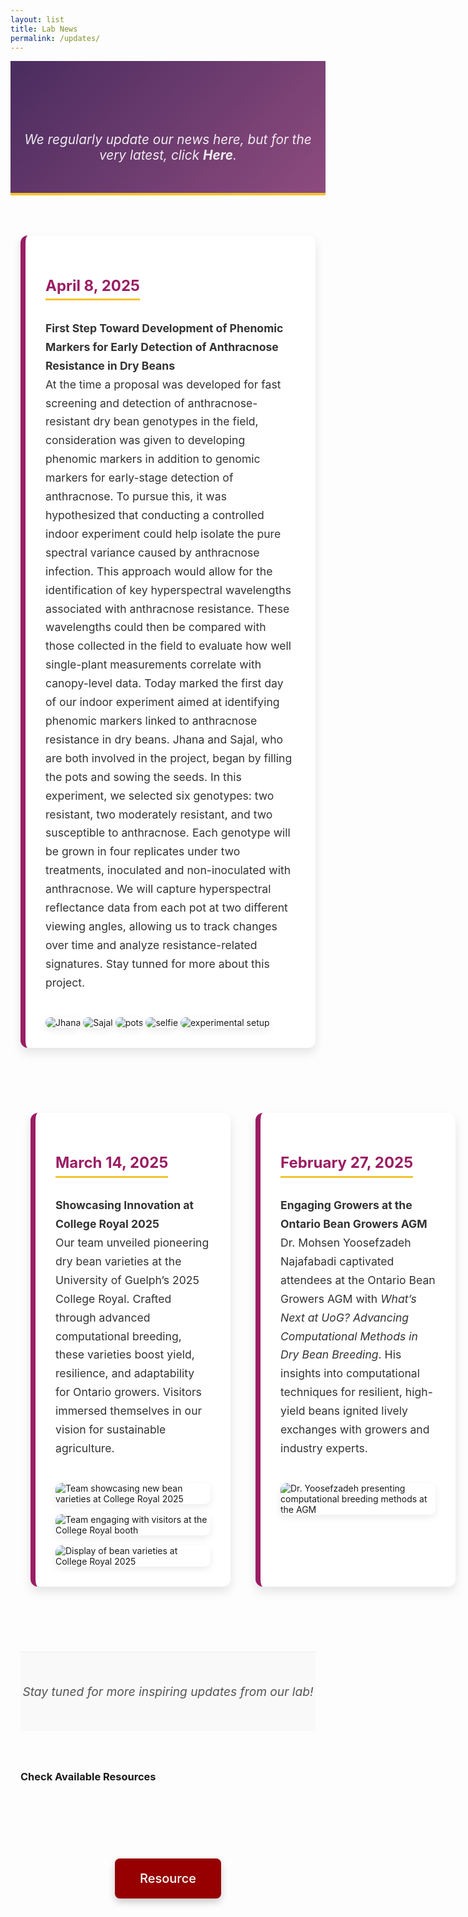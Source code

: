 ```yaml
---
layout: list
title: Lab News
permalink: /updates/
---
```


<header class="page-header">
  <h1 style="font-size: 2.5rem; margin: 0 auto 1rem; font-weight: 700; letter-spacing: 1px; text-align: center; width: 100%; display: block;">Lab News</h1>
  <p>We regularly update our news here, but for the very latest, click <a href="https://www.linkedin.com/in/mohsen-yoosefzadeh-n-82365bb2/" target="_blank" rel="noopener noreferrer"><strong>Here</strong></a>.</p>
</header>

<div class="news-grid">
  <div class="news-item">
    <h3>April 8, 2025</h3>
    <p><strong>First Step Toward Development of Phenomic Markers for Early Detection of Anthracnose Resistance in Dry Beans</strong><br>At the time a proposal was developed for fast screening and detection of anthracnose-resistant dry bean genotypes in the field, consideration was given to developing phenomic markers in addition to genomic markers for early-stage detection of anthracnose.
To pursue this, it was hypothesized that conducting a controlled indoor experiment could help isolate the pure spectral variance caused by anthracnose infection. This approach would allow for the identification of key hyperspectral wavelengths associated with anthracnose resistance. These wavelengths could then be compared with those collected in the field to evaluate how well single-plant measurements correlate with canopy-level data.
Today marked the first day of our indoor experiment aimed at identifying phenomic markers linked to anthracnose resistance in dry beans. Jhana and Sajal, who are both involved in the project, began by filling the pots and sowing the seeds. In this experiment, we selected six genotypes: two resistant, two moderately resistant, and two susceptible to anthracnose. Each genotype will be grown in four replicates under two treatments, inoculated and non-inoculated with anthracnose. We will capture hyperspectral reflectance data from each pot at two different viewing angles, allowing us to track changes over time and analyze resistance-related signatures. 
Stay tunned for more about this project.</p>
    <img src="/assets/img/news/ant1.jpg" alt="Jhana">
    <img src="/assets/img/news/ant2.jpg" alt="Sajal">
    <img src="/assets/img/news/ant3.jpg" alt="pots">
    <img src="/assets/img/news/ant4.jpg" alt="selfie">
    <img src="/assets/img/news/ant5.jpg" alt="experimental setup">
  </div>
  
  <div class="news-grid">
  <div class="news-item">
    <h3>March 14, 2025</h3>
    <p><strong>Showcasing Innovation at College Royal 2025</strong><br>Our team unveiled pioneering dry bean varieties at the University of Guelph’s 2025 College Royal. Crafted through advanced computational breeding, these varieties boost yield, resilience, and adaptability for Ontario growers. Visitors immersed themselves in our vision for sustainable agriculture.</p>
    <img src="/assets/img/news/CollegeR1.jpg" alt="Team showcasing new bean varieties at College Royal 2025">
    <img src="/assets/img/news/CollegeR2.jpg" alt="Team engaging with visitors at the College Royal booth">
    <img src="/assets/img/news/CollegeR3.jpg" alt="Display of bean varieties at College Royal 2025">
  </div>

  <div class="news-item">
    <h3>February 27, 2025</h3>
    <p><strong>Engaging Growers at the Ontario Bean Growers AGM</strong><br>Dr. Mohsen Yoosefzadeh Najafabadi captivated attendees at the Ontario Bean Growers AGM with <em>What’s Next at UoG? Advancing Computational Methods in Dry Bean Breeding</em>. His insights into computational techniques for resilient, high-yield beans ignited lively exchanges with growers and industry experts.</p>
    <img src="/assets/img/news/ontario-bean-growers-2025.jpg" alt="Dr. Yoosefzadeh presenting computational breeding methods at the AGM">
  </div>

  <div class="news-item">
    <h3>January 16, 2025</h3>
    <p><strong>Advancing AI at the 22nd CCA Conference</strong><br>Dr. Mohsen Yoosefzadeh Najafabadi delivered <em>From Data to Harvest: AI and Multi-Omics in Crop Production</em> at the 22nd CCA Conference. He showcased how AI and multi-omics are revolutionizing dry bean breeding, offering bold new paths to sustainable farming.</p>
    <img src="/assets/img/news/cca-conference-2025.jpg" alt="Dr. Yoosefzadeh presenting AI innovations at the CCA Conference">
  </div>
</div>

<footer class="footer-text">
  <p>Stay tuned for more inspiring updates from our lab!</p>
</footer>

### Check Available Resources

<div style="text-align: center; margin: 4rem 0;">
  <a href="/Resource/" class="btn" style="display: inline-block; padding: 1.25rem 2.5rem; background: rgb(150,0,0); color: white; text-decoration: none; border-radius: 8px; box-shadow: 0 6px 12px rgba(0,0,0,0.2); font-size: 1.25rem; font-weight: 500; transition: background-color 0.3s, transform 0.3s;">Resource</a>
</div>

<style>
  /* Header Styling */
  .page-header {
    text-align: center;
    padding: 3rem 1rem;
    background: linear-gradient(135deg, #4a2c5f 0%, #8e4b7e 100%);
    color: #fff;
    border-bottom: 4px solid #f4c430;
    width: 100%;
    max-width: 1200px; /* Matches news-grid for consistency */
    margin: 0 auto; /* Centers the header horizontally */
    box-sizing: border-box; /* Ensures padding doesn’t overflow */
  }
  .page-header h1 {
    font-size: 2.5rem;
    font-weight: 700;
    margin: 0 auto 0.5rem; /* Centers and adds spacing below */
    letter-spacing: 1px;
    animation: fadeIn 1s ease-in;
    display: inline-block; /* Prevents overflow and keeps it centered */
    text-align: center;
  }
  .page-header p {
    font-size: 1.3rem;
    font-style: italic;
    opacity: 0.9;
    margin: 0;
    max-width: 800px; /* Limits text width for readability */
    display: inline-block;
  }
  .page-header a {
    color: #fff;
    text-decoration: none;
    transition: color 0.3s;
  }
  .page-header a:hover {
    color: #f4c430;
  }
  .linkedin-logo {
    width: 24px;
    height: 24px;
    vertical-align: middle;
    margin-right: 5px;
    transition: transform 0.3s;
  }
  .page-header a:hover .linkedin-logo {
    transform: scale(1.1);
  }

  /* News Grid */
  .news-grid {
    display: grid;
    grid-template-columns: repeat(auto-fit, minmax(320px, 1fr));
    gap: 2.5rem;
    margin: 4rem auto;
    max-width: 1200px;
    padding: 0 1rem;
  }

  .news-item {
    background: #fff;
    border-radius: 12px;
    padding: 2rem;
    box-shadow: 0 8px 16px rgba(0, 0, 0, 0.1);
    border-left: 8px solid #9b1d64;
    transition: all 0.3s ease;
  }

  .news-item:hover {
    transform: translateY(-8px);
    box-shadow: 0 12px 24px rgba(0, 0, 0, 0.15);
  }

  .news-item h3 {
    color: #9b1d64;
    font-size: 1.5rem;
    font-weight: 700;
    margin-bottom: 0.75rem;
    border-bottom: 3px solid #f4c430;
    padding-bottom: 0.4rem;
    display: inline-block;
    transition: color 0.3s;
  }

  .news-item:hover h3 {
    color: #d94f8e;
  }

  .news-item p {
    font-size: 1.1rem;
    line-height: 1.7;
    color: #333;
    margin-bottom: 1.5rem;
  }

  .news-item img {
    max-width: 100%;
    border-radius: 10px;
    box-shadow: 0 4px 12px rgba(0, 0, 0, 0.08);
    margin-top: 1rem;
    transition: transform 0.3s;
  }

  .news-item img:hover {
    transform: scale(1.02);
  }

  /* Footer */
  .footer-text {
    text-align: center;
    padding: 2rem 0;
    background: #f9f9f9;
    border-top: 1px solid #eee;
  }
  .footer-text p {
    font-size: 1.2rem;
    font-style: italic;
    color: #555;
  }

  /* Animation */
  @keyframes fadeIn {
    from { opacity: 0; }
    to { opacity: 1; }
  }

  /* Responsive Design */
  @media (max-width: 600px) {
    .page-header {
      padding: 2rem 1rem;
    }
    .page-header h1 {
      font-size: 2rem;
    }
    .page-header p {
      font-size: 1.1rem;
    }
    .linkedin-logo {
      width: 20px;
      height: 20px;
    }
    .news-item h3 {
      font-size: 1.3rem;
    }
    .news-item p {
      font-size: 1rem;
    }
    .footer-text p {
      font-size: 1rem;
    }
  }
</style>

